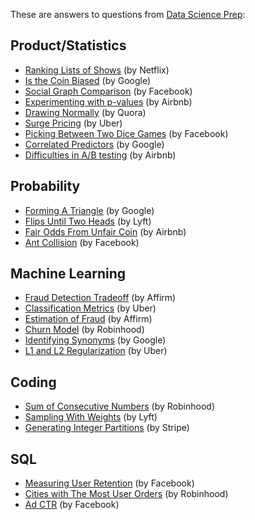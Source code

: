 These are answers to questions from [Data Science Prep](https://datascienceprep.com/dashboard):

## Product/Statistics

* [Ranking Lists of Shows](https://github.com/khanhnamle1994/cracking-the-data-science-interview/blob/master/Question-Bank/Data-Science-Prep/Ranking-Lists-Of-Shows.md) (by Netflix)
* [Is the Coin Biased](https://github.com/khanhnamle1994/cracking-the-data-science-interview/blob/master/Question-Bank/Data-Science-Prep/Is-The-Coin-Biased.md) (by Google)
* [Social Graph Comparison](https://github.com/khanhnamle1994/cracking-the-data-science-interview/blob/master/Question-Bank/Data-Science-Prep/Social-Graph-Comparison.md) (by Facebook)
* [Experimenting with p-values](https://github.com/khanhnamle1994/cracking-the-data-science-interview/blob/master/Question-Bank/Data-Science-Prep/Experimenting-With-p-Values.md) (by Airbnb)
* [Drawing Normally](https://github.com/khanhnamle1994/cracking-the-data-science-interview/blob/master/Question-Bank/Data-Science-Prep/Drawing-Normally.md) (by Quora)
* [Surge Pricing](https://github.com/khanhnamle1994/cracking-the-data-science-interview/blob/master/Question-Bank/Data-Science-Prep/Surge-Pricing.md) (by Uber)
* [Picking Between Two Dice Games](https://github.com/khanhnamle1994/cracking-the-data-science-interview/blob/master/Question-Bank/Data-Science-Prep/Picking-Between-Two-Dice-Games.md) (by Facebook)
* [Correlated Predictors](https://github.com/khanhnamle1994/cracking-the-data-science-interview/blob/master/Question-Bank/Data-Science-Prep/Correlated-Predictors.md) (by Google)
* [Difficulties in A/B testing](https://github.com/khanhnamle1994/cracking-the-data-science-interview/blob/master/Question-Bank/Data-Science-Prep/Difficulties-AB-Testing.md) (by Airbnb)

## Probability
* [Forming A Triangle](https://github.com/khanhnamle1994/cracking-the-data-science-interview/blob/master/Question-Bank/Data-Science-Prep/Forming-a-Triangle.md) (by Google)
* [Flips Until Two Heads](https://github.com/khanhnamle1994/cracking-the-data-science-interview/blob/master/Question-Bank/Data-Science-Prep/Flips-Until-Two-Heads.md) (by Lyft)
* [Fair Odds From Unfair Coin](https://github.com/khanhnamle1994/cracking-the-data-science-interview/blob/master/Question-Bank/Data-Science-Prep/Fair-Odds-From-Unfair-Coin.md) (by Airbnb)
* [Ant Collision](https://github.com/khanhnamle1994/cracking-the-data-science-interview/blob/master/Question-Bank/Data-Science-Prep/Ant-Collision.md) (by Facebook)

## Machine Learning

* [Fraud Detection Tradeoff](https://github.com/khanhnamle1994/cracking-the-data-science-interview/blob/master/Question-Bank/Data-Science-Prep/Fraud-Detection-Tradeoffs.md) (by Affirm)
* [Classification Metrics](https://github.com/khanhnamle1994/cracking-the-data-science-interview/blob/master/Question-Bank/Data-Science-Prep/Classification-Metrics.md) (by Uber)
* [Estimation of Fraud](https://github.com/khanhnamle1994/cracking-the-data-science-interview/blob/master/Question-Bank/Data-Science-Prep/Estimation-of-Fraud.md) (by Affirm)
* [Churn Model](https://github.com/khanhnamle1994/cracking-the-data-science-interview/blob/master/Question-Bank/Data-Science-Prep/Churn-Model.md) (by Robinhood)
* [Identifying Synonyms](https://github.com/khanhnamle1994/cracking-the-data-science-interview/blob/master/Question-Bank/Data-Science-Prep/Identifying-Synonyms.md) (by Google)
* [L1 and L2 Regularization](https://github.com/khanhnamle1994/cracking-the-data-science-interview/blob/master/Question-Bank/Data-Science-Prep/L1-and-L2-Regularization.md) (by Uber)

## Coding

* [Sum of Consecutive Numbers](https://github.com/khanhnamle1994/cracking-the-data-science-interview/blob/master/Question-Bank/Data-Science-Prep/Sum-of-Consecutive-Numbers.md) (by Robinhood)
* [Sampling With Weights](https://github.com/khanhnamle1994/cracking-the-data-science-interview/blob/master/Question-Bank/Data-Science-Prep/Sampling-with-Weights.md) (by Lyft)
* [Generating Integer Partitions](https://github.com/khanhnamle1994/cracking-the-data-science-interview/blob/master/Question-Bank/Data-Science-Prep/Generating-Integer-Partitions.md) (by Stripe)

## SQL

* [Measuring User Retention](https://github.com/khanhnamle1994/cracking-the-data-science-interview/blob/master/Question-Bank/Data-Science-Prep/Measuring-User-Retention.md) (by Facebook)
* [Cities with The Most User Orders](https://github.com/khanhnamle1994/cracking-the-data-science-interview/blob/master/Question-Bank/Data-Science-Prep/Cities-with-Most-User-Orders.md) (by Robinhood)
* [Ad CTR](https://github.com/khanhnamle1994/cracking-the-data-science-interview/blob/master/Question-Bank/Data-Science-Prep/Ad-CTR.md) (by Facebook)
